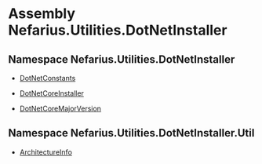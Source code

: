 # Assembly Nefarius.Utilities.DotNetInstaller

## Namespace Nefarius.Utilities.DotNetInstaller

- [DotNetConstants](./nefarius.utilities.dotnetinstaller.dotnetconstants.md)

- [DotNetCoreInstaller](./nefarius.utilities.dotnetinstaller.dotnetcoreinstaller.md)

- [DotNetCoreMajorVersion](./nefarius.utilities.dotnetinstaller.dotnetcoremajorversion.md)

## Namespace Nefarius.Utilities.DotNetInstaller.Util

- [ArchitectureInfo](./nefarius.utilities.dotnetinstaller.util.architectureinfo.md)
